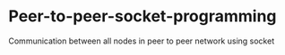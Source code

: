 # Peer-to-peer-socket-programming
Communication between all nodes in peer to peer network using socket
